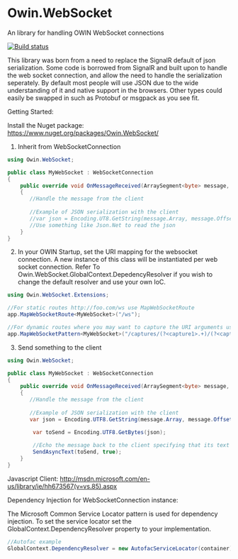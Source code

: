 Owin.WebSocket
==============

An library for handling OWIN WebSocket connections

[![Build status](https://ci.appveyor.com/api/projects/status/muxueaiirqenc859)](https://ci.appveyor.com/project/bryceg/owin-websocket)

This library was born from a need to replace the SignalR default of json serialization.  Some code is borrowed from SignalR and built upon to handle the web socket connection, and allow the need to handle the serialization seperately.  By default most people will use JSON due to the wide understanding of it and native support in the browsers.  Other types could easily be swapped in such as Protobuf or msgpack as you see fit. 


Getting Started:

Install the Nuget package: https://www.nuget.org/packages/Owin.WebSocket/

1) Inherit from WebSocketConnection
```c#
using Owin.WebSocket;

public class MyWebSocket : WebSocketConnection
{
    public override void OnMessageReceived(ArraySegment<byte> message, WebSocketMessageType type)
    {
       //Handle the message from the client
       
       //Example of JSON serialization with the client
       //var json = Encoding.UT8.GetString(message.Array, message.Offset, message.Count);
       //Use something like Json.Net to read the json
    }
}
```

2) In your OWIN Startup, set the URI mapping for the websocket connection.  A new instance of this class will be instantiated per web socket connection.  Refer To Owin.WebSocket.GlobalContext.DepedencyResolver if you wish to change the default resolver and use your own IoC.
```c#
using Owin.WebSocket.Extensions;

//For static routes http://foo.com/ws use MapWebSocketRoute
app.MapWebSocketRoute<MyWebSocket>("/ws");

//For dynamic routes where you may want to capture the URI arguments use a Regex route
app.MapWebSocketPattern<MyWebSocket>("/captures/(?<capture1>.+)/(?<capture2>.+)");
``` 

3) Send something to the client
```c#
using Owin.WebSocket;

public class MyWebSocket : WebSocketConnection
{
    public override void OnMessageReceived(ArraySegment<byte> message, WebSocketMessageType type)
    {
       //Handle the message from the client
       
       //Example of JSON serialization with the client
       var json = Encoding.UTF8.GetString(message.Array, message.Offset, message.Count);

        var toSend = Encoding.UTF8.GetBytes(json);
        
        //Echo the message back to the client specifying that its text
        SendAsyncText(toSend, true);
    }
}
```

Javascript Client:
 http://msdn.microsoft.com/en-us/library/ie/hh673567(v=vs.85).aspx

Dependency Injection for WebSocketConnection instance:

The Microsoft Common Service Locator pattern is used for dependency injection.  To set the service locator set the GlobalContext.DependencyResolver property to your implementation.
```c#
//Autofac example
GlobalContext.DependencyResolver = new AutofacServiceLocator(container);
```

